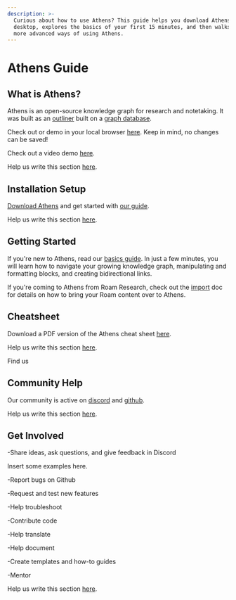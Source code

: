 ```yaml
---
description: >-
  Curious about how to use Athens? This guide helps you download Athens for your
  desktop, explores the basics of your first 15 minutes, and then walks through
  more advanced ways of using Athens.
---
```


# Athens Guide

## What is Athens?

Athens is an open-source knowledge graph for research and notetaking. It was built as an [outliner](https://en.wikipedia.org/wiki/Outliner) built on a [graph database](https://en.wikipedia.org/wiki/Graph_database).

Check out or demo in your local browser [here](https://athensresearch.github.io/athens). Keep in mind, no changes can be saved!

Check out a video demo [here](https://www.loom.com/share/7f9876cb28bd455a9de52673efefa2c8%29). 

Help us write this section [here](https://github.com/athensresearch/athens/issues/1180).

## Installation Setup

[Download Athens](https://github.com/athensresearch/athens/releases) and get started with [our guide](./).

Help us write this section [here](https://github.com/athensresearch/athens/issues/1181). 

## Getting Started

If you're new to Athens, read our [basics guide](the-basics.md). In just a few minutes, you will learn how to navigate your growing knowledge graph, manipulating and formatting blocks, and creating bidirectional links.

If you're coming to Athens from Roam Research, check out the [import](feature-list/import.md) doc for details on how to bring your Roam content over to Athens.

## 

## Cheatsheet

Download a PDF version of the Athens cheat sheet [here](https://github.com/ddauber/athens-cheat-sheet/blob/main/athens_cheatsheet.pdf). 

Help us write this section [here](https://github.com/athensresearch/athens/issues/1184).

Find us 

## Community Help

Our community is active on [discord](https://discord.gg/as9h8yHNfD) and [github](https://github.com/athensresearch/athens/discussions).

Help us write this section [here](https://github.com/athensresearch/athens/issues/1183). 

## Get Involved

 -Share ideas, ask questions, and give feedback in Discord

Insert some examples here.

-Report bugs on Github

-Request and test new features

-Help troubleshoot

-Contribute code

-Help translate

-Help document

-Create templates and how-to guides

-Mentor

Help us write this section [here](https://github.com/athensresearch/athens/issues/1185).



